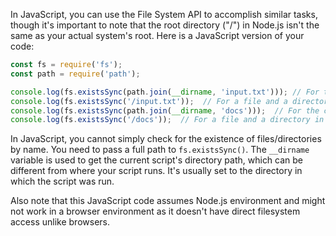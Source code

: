  In JavaScript, you can use the File System API to accomplish similar tasks, though it's important to note that the root directory ("/") in Node.js isn't the same as your actual system's root. Here is a JavaScript version of your code:

```javascript
const fs = require('fs');
const path = require('path');

console.log(fs.existsSync(path.join(__dirname, 'input.txt'))); // For the current working directory
console.log(fs.existsSync('/input.txt'));  // For a file and a directory in the filesystem root
console.log(fs.existsSync(path.join(__dirname, 'docs')));  // For the current working directory
console.log(fs.existsSync('/docs'));  // For a file and a directory in the filesystem root
```

In JavaScript, you cannot simply check for the existence of files/directories by name. You need to pass a full path to `fs.existsSync()`. The `__dirname` variable is used to get the current script's directory path, which can be different from where your script runs. It's usually set to the directory in which the script was run.

Also note that this JavaScript code assumes Node.js environment and might not work in a browser environment as it doesn't have direct filesystem access unlike browsers.
